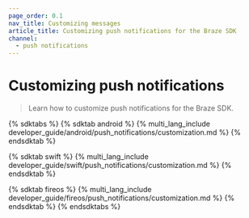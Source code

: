 ```yaml
---
page_order: 0.1
nav_title: Customizing messages
article_title: Customizing push notifications for the Braze SDK
channel:
  - push notifications
---
```


# Customizing push notifications

> Learn how to customize push notifications for the Braze SDK.

{% sdktabs %}
{% sdktab android %}
{% multi_lang_include developer_guide/android/push_notifications/customization.md %}
{% endsdktab %}

{% sdktab swift %}
{% multi_lang_include developer_guide/swift/push_notifications/customization.md %}
{% endsdktab %}

{% sdktab fireos %}
{% multi_lang_include developer_guide/fireos/push_notifications/customization.md %}
{% endsdktab %}
{% endsdktabs %}
